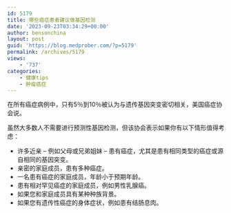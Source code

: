 ```yaml
---
id: 5179
title: 哪些癌症患者建议做基因检测
date: '2023-09-23T03:34:29+00:00'
author: bensonchina
layout: post
guid: 'https://blog.medprober.com/?p=5179'
permalink: /archives/5179
views:
    - '737'
categories:
    - 健康tips
    - 肿瘤癌症
---
```


在所有癌症病例中，只有5％到10％被认为与遗传基因突变密切相关，美国癌症协会说。

虽然大多数人不需要进行预测性基因检测，但该协会表示如果你有以下情形值得考虑：

- 许多近亲 – 例如父母或兄弟姐妹 – 患有癌症，尤其是患有相同类型的癌症或源自相同的基因突变。
- 亲密的家庭成员，患有多种癌症。
- 一名患有癌症的家庭成员，年龄小于预期年龄。
- 患有相对罕见癌症的家庭成员，例如男性乳腺癌。
- 如果您和家庭成员具有某种种族背景。
- 如果您有遗传性癌症的身体症状，例如患有结肠息肉。